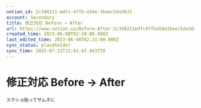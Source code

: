 ```yaml
---
notion_id: 2c348211-edfc-47fb-a54e-3beec5da3631
account: Secondary
title: 修正対応 Before → After
url: https://www.notion.so/Before-After-2c348211edfc47fba54e3beec5da3631
created_time: 2023-06-08T02:18:00.000Z
last_edited_time: 2023-06-08T02:31:00.000Z
sync_status: placeholder
sync_time: 2025-07-12T15:01:47.443739
---
```

# 修正対応 Before → After

`スクショ貼ってサムネに`